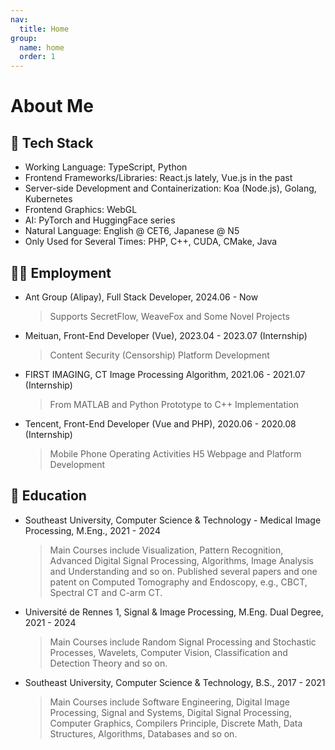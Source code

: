 ```yaml
---
nav:
  title: Home
group:
  name: home
  order: 1
---
```


# About Me

<Aboutme></Aboutme>

## 🧭 Tech Stack

- Working Language: TypeScript, Python
- Frontend Frameworks/Libraries: React.js lately, Vue.js in the past
- Server-side Development and Containerization: Koa (Node.js), Golang, Kubernetes
- Frontend Graphics: WebGL
- AI: PyTorch and HuggingFace series
- Natural Language: English @ CET6, Japanese @ N5
- Only Used for Several Times: PHP, C++, CUDA, CMake, Java

## 🧑‍💻 Employment

- Ant Group (Alipay), Full Stack Developer, 2024.06 - Now

  > Supports SecretFlow, WeaveFox and Some Novel Projects

- Meituan, Front-End Developer (Vue), 2023.04 - 2023.07 (Internship)

  > Content Security (Censorship) Platform Development

- FIRST IMAGING, CT Image Processing Algorithm, 2021.06 - 2021.07 (Internship)

  > From MATLAB and Python Prototype to C++ Implementation

- Tencent, Front-End Developer (Vue and PHP), 2020.06 - 2020.08 (Internship)

  > Mobile Phone Operating Activities H5 Webpage and Platform Development

## 📖 Education

- Southeast University, Computer Science & Technology - Medical Image Processing, M.Eng., 2021 - 2024

  > Main Courses include Visualization, Pattern Recognition, Advanced Digital Signal Processing, Algorithms, Image Analysis and Understanding and so on. Published several papers and one patent on Computed Tomography and Endoscopy, e.g., CBCT, Spectral CT and C-arm CT.

- Université de Rennes 1, Signal & Image Processing, M.Eng. Dual Degree, 2021 - 2024

  > Main Courses include Random Signal Processing and Stochastic Processes, Wavelets, Computer Vision, Classification and Detection Theory and so on.

- Southeast University, Computer Science & Technology, B.S., 2017 - 2021

  > Main Courses include Software Engineering, Digital Image Processing, Signal and Systems, Digital Signal Processing, Computer Graphics, Compilers Principle, Discrete Math, Data Structures, Algorithms, Databases and so on.
